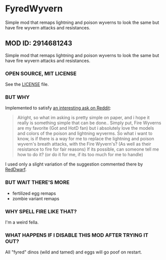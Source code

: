 # FyredWyvern
Simple mod that remaps lightning and poison wyverns to look the same but have fire wyvern attacks and resistances.

## MOD ID: 2914681243
Simple mod that remaps lightning and poison wyverns to look the same but have fire wyvern attacks and resistances.

### OPEN SOURCE, MIT LICENSE
See the [LICENSE](LICENSE) file.

### BUT WHY

Implemented to satisfy [an interesting ask on Reddit](https://www.reddit.com/r/arkmodding/comments/yvcyvm/changingediting_wyvern_breath_attacks/?utm_source=share&utm_medium=web2x&context=3):
> Alright, so what im asking is pretty simple on paper, and i hope it really is something simple that can be done.. Simply put, Fire Wyverns are my favorite (Got and HotD fan) but i absolutely love the models and colors of the poison and lightning wyverms. So what i want to know, is if there is a way for me to replace the lightning and poison wyvern's breath attacks, with the Fire Wyvern's? (As well as their resistance to fire for fair reasons) If its possible, can someone tell me how to do it? (or do it for me, if its too much for me to handle)

I used only a slight variation of the suggestion commented there by [RedDwarf](https://steamcommunity.com/profiles/76561198018024432/myworkshopfiles/?appid=346110).

### BUT WAIT THERE'S MORE
- fertilized egg remaps
- zombie variant remaps

### WHY SPELL FIRE LIKE THAT?

I'm a weird fella.

### WHAT HAPPENS IF I DISABLE THIS MOD AFTER TRYING IT OUT?

All "fyred" dinos (wild and tamed) and eggs will go poof on restart.
